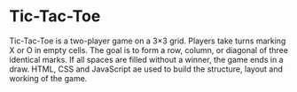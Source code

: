 # Tic-Tac-Toe
Tic-Tac-Toe is a two-player game on a 3×3 grid. Players take turns marking X or O in empty cells. The goal is to form a row, column, or diagonal of three identical marks. If all spaces are filled without a winner, the game ends in a draw. HTML, CSS and JavaScript ae used to build the structure, layout and working of the game.
